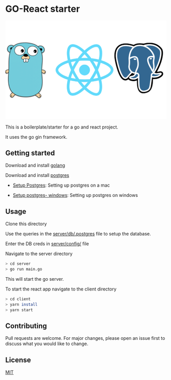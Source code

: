 # GO-React starter
![](./assets/logo.png)

This is a boilerplate/starter for a go and react project.

It uses the go gin framework.


## Getting started

Download and install [golang](https://golang.org)

Download and install [postgres](https://www.postgresql.org/download/)
- [Setup Postgres](https://www.codementor.io/engineerapart/getting-started-with-postgresql-on-mac-osx-are8jcopb): Setting up postgres on a mac

- [Setup postgres- windows](https://www.robinwieruch.de/postgres-sql-windows-setup/): Setting up postgres on windows

## Usage
Clone this directory

Use the queries in the [server/db/.postgres](./server/db/.postgres) file to setup the database.

Enter the DB creds in [server/config/](./server/config/config.go)  file 

Navigate to the server directory

```bash
> cd server
> go run main.go
```

This will start the go server.

To start the react app navigate to the client directory

```bash
> cd client
> yarn install
> yarn start
```


## Contributing
Pull requests are welcome. For major changes, please open an issue first to discuss what you would like to change.


## License
[MIT](https://choosealicense.com/licenses/mit/)